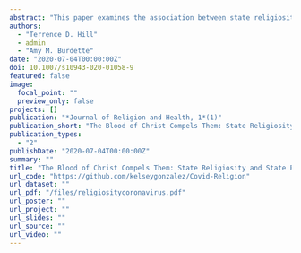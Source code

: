 ```yaml
--- 
abstract: "This paper examines the association between state religiosity and population mobility during the coronavirus (COVID-19) pandemic. We use first-party geo-behavioral data collected through mobile phone operating systems, global positioning systems, and Wi-Fi signals to assess changes in the average median distance traveled by approximately 15,000,000 devices over eight weeks (February 24–April 13) in the contiguous United States. Robust regression results show that more religious states tend to exhibit higher average mobility scores and slower average declines in mobility. Findings also suggest that state stay-at-home orders have a weaker impact on mobility in more religious states."
authors: 
  - "Terrence D. Hill"
  - admin
  - "Amy M. Burdette"
date: "2020-07-04T00:00:00Z"
doi: 10.1007/s10943-020-01058-9
featured: false
image: 
  focal_point: ""
  preview_only: false
projects: []
publication: "*Journal of Religion and Health, 1*(1)"
publication_short: "The Blood of Christ Compels Them: State Religiosity and State Population Mobility During the Coronavirus (COVID-19) Pandemic"
publication_types: 
  - "2"
publishDate: "2020-07-04T00:00:00Z"
summary: ""
title: "The Blood of Christ Compels Them: State Religiosity and State Population Mobility During the Coronavirus (COVID-19) Pandemic"
url_code: "https://github.com/kelseygonzalez/Covid-Religion"
url_dataset: ""
url_pdf: "/files/religiositycoronavirus.pdf"
url_poster: ""
url_project: ""
url_slides: ""
url_source: ""
url_video: ""
---
```


